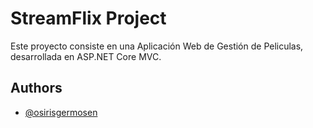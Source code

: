 # StreamFlix Project

Este proyecto consiste en una Aplicación Web de Gestión de Peliculas, desarrollada en ASP.NET Core MVC.

## Authors

- [@osirisgermosen](https://www.github.com/osirisgermosen)
